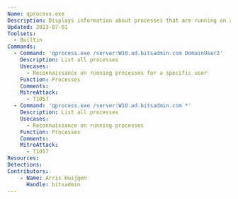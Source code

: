 ```yaml
---
Name: qprocess.exe
Description: Displays information about processes that are running on a Remote Desktop Session Host server
Updated: 2023-07-01
Toolsets:
  - Builtin
Commands:
  - Command: 'qprocess.exe /server:W10.ad.bitsadmin.com DomainUser2'
    Description: List all processes
    Usecases:
      - Reconnaissance on running processes for a specific user
    Function: Processes
    Comments:
    MitreAttack:
      - T1057
  - Command: 'qprocess.exe /server:W10.ad.bitsadmin.com *'
    Description: List all processes
    Usecases:
      - Reconnaissance on running processes
    Function: Processes
    Comments:
    MitreAttack:
      - T1057
Resources:
Detections:
Contributors:
    - Name: Arris Huijgen
      Handle: bitsadmin
---
```

